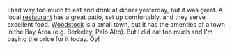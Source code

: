 I had way too much to eat and drink at dinner yesterday, but it was great. A local <a href="http://www.cucinawoodstock.com/">restaurant</a> has a great patio, set up comfortably, and they serve excellent food. <a href="https://en.wikipedia.org/wiki/Woodstock,_New_York">Woodstock</a> is a small town, but it has the amenties of a town in the Bay Area (e.g. Berkeley, Palo Alto). But I did eat too much and I'm paying the price for it today. Oy!
